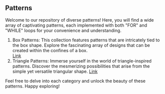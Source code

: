 ## Patterns

Welcome to our repository of diverse patterns! Here, you will find a wide array of captivating patterns, each implemented with both "FOR" and "WHILE" loops for your convenience and understanding.
1. Box Patterns: This collection features patterns that are intricately tied to the box shape. Explore the fascinating array of designs that can be created within the confines of a box.<br>
    [Link](https://github.com/INVINCIBLE06/Patterns/tree/main/Box%20Pattern)<br>
2. Triangle Patterns: Immerse yourself in the world of triangle-inspired patterns. Discover the mesmerizing possibilities that arise from the simple yet versatile triangular shape.
    [Link](https://github.com/INVINCIBLE06/Patterns/tree/main/Triangle%20Pattern)<br>

Feel free to delve into each category and unlock the beauty of these patterns. Happy exploring!
